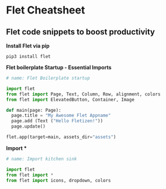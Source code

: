 # Flet Cheatsheet
## Flet code snippets to boost productivity

**Install Flet via pip**

```
pip3 install flet
```


**Flet boilerplate Startup - Essential Imports**

```python
# name: Flet Boilerplate startup

import flet
from flet import Page, Text, Column, Row, alignment, colors
from flet import ElevatedButton, Container, Image

def main(page: Page):
  page.title = "My Awesome Flet Appname"
  page.add (Text ("Hello Fletizen!"))
  page.update()

flet.app(target=main, assets_dir="assets")
```

**Import \***

```python
# name: Import kitchen sink

import flet
from flet import *
from flet import icons, dropdown, colors
```



